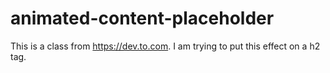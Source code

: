 # animated-content-placeholder
This is a class from https://dev.to.com. 
I am trying to put this effect on a h2 tag.
